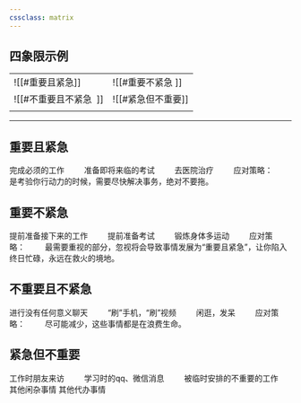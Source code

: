 ```yaml
---
cssclass: matrix
---
```




## 四象限示例


|                        |                    |
| ---------------------- | ------------------ |
| ![[#重要且紧急]]       | ![[#重要不紧急 ]]  |
| ![[#不重要且不紧急  ]] | ![[#紧急但不重要]] |
|                     |               |


---

## 重要且紧急           

完成必须的工作        
准备即将来临的考试        
去医院治疗        
应对策略：        
是考验你行动力的时候，需要尽快解决事务，绝对不要拖。        

## 重要不紧急              

提前准备接下来的工作        
提前准备考试        
锻炼身体多运动        
应对策略：        
最需要重视的部分，忽视将会导致事情发展为“重要且紧急”，让你陷入终日忙碌，永远在救火的境地。        

## 不重要且不紧急          

进行没有任何意义聊天        
“刷”手机，“刷”视频        
闲逛，发呆        
应对策略：        
尽可能减少，这些事情都是在浪费生命。        

## 紧急但不重要        
工作时朋友来访        
学习时的qq、微信消息        
被临时安排的不重要的工作   
其他闲杂事情
其他代办事情




